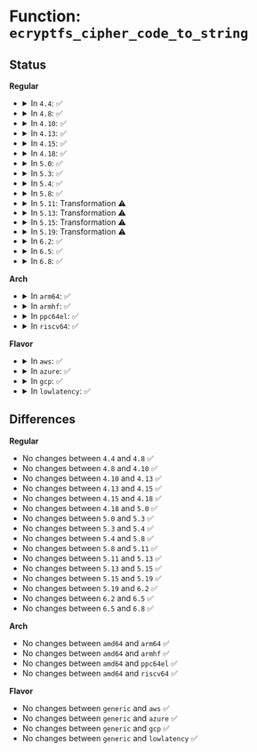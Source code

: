 # Function: <code>ecryptfs_cipher_code_to_string</code>

## Status
<b>Regular</b>
<ul>
<li>
<details>
<summary>In <code>4.4</code>: ✅</summary>

```c
int ecryptfs_cipher_code_to_string(char *str, u8 cipher_code);
```

**Collision:** Unique Global

**Inline:** No

**Transformation:** False

**Instances:**

```
In fs/ecryptfs/crypto.c (ffffffff813063f0)
Location: fs/ecryptfs/crypto.c:1019
Inline: False
Direct callers:
  - fs/ecryptfs/keystore.c:decrypt_pki_encrypted_session_key
  - fs/ecryptfs/keystore.c:ecryptfs_parse_tag_70_packet
  - fs/ecryptfs/keystore.c:ecryptfs_parse_packet_set
```
**Symbols:**

```
ffffffff813063f0-ffffffff8130646d: ecryptfs_cipher_code_to_string (STB_GLOBAL)
```
</details>
</li>
<li>
<details>
<summary>In <code>4.8</code>: ✅</summary>

```c
int ecryptfs_cipher_code_to_string(char *str, u8 cipher_code);
```

**Collision:** Unique Global

**Inline:** No

**Transformation:** False

**Instances:**

```
In fs/ecryptfs/crypto.c (ffffffff8133a6f0)
Location: fs/ecryptfs/crypto.c:1012
Inline: False
Direct callers:
  - fs/ecryptfs/keystore.c:ecryptfs_parse_packet_set
  - fs/ecryptfs/keystore.c:decrypt_pki_encrypted_session_key
  - fs/ecryptfs/keystore.c:ecryptfs_parse_tag_70_packet
```
**Symbols:**

```
ffffffff8133a6f0-ffffffff8133a770: ecryptfs_cipher_code_to_string (STB_GLOBAL)
```
</details>
</li>
<li>
<details>
<summary>In <code>4.10</code>: ✅</summary>

```c
int ecryptfs_cipher_code_to_string(char *str, u8 cipher_code);
```

**Collision:** Unique Global

**Inline:** No

**Transformation:** False

**Instances:**

```
In fs/ecryptfs/crypto.c (ffffffff81350490)
Location: fs/ecryptfs/crypto.c:1012
Inline: False
Direct callers:
  - fs/ecryptfs/keystore.c:ecryptfs_parse_packet_set
  - fs/ecryptfs/keystore.c:decrypt_pki_encrypted_session_key
  - fs/ecryptfs/keystore.c:ecryptfs_parse_tag_70_packet
```
**Symbols:**

```
ffffffff81350490-ffffffff81350510: ecryptfs_cipher_code_to_string (STB_GLOBAL)
```
</details>
</li>
<li>
<details>
<summary>In <code>4.13</code>: ✅</summary>

```c
int ecryptfs_cipher_code_to_string(char *str, u8 cipher_code);
```

**Collision:** Unique Global

**Inline:** No

**Transformation:** False

**Instances:**

```
In fs/ecryptfs/crypto.c (ffffffff81364fa0)
Location: fs/ecryptfs/crypto.c:1012
Inline: False
Direct callers:
  - fs/ecryptfs/keystore.c:ecryptfs_parse_packet_set
  - fs/ecryptfs/keystore.c:decrypt_pki_encrypted_session_key
  - fs/ecryptfs/keystore.c:ecryptfs_parse_tag_70_packet
```
**Symbols:**

```
ffffffff81364fa0-ffffffff81365015: ecryptfs_cipher_code_to_string (STB_GLOBAL)
```
</details>
</li>
<li>
<details>
<summary>In <code>4.15</code>: ✅</summary>

```c
int ecryptfs_cipher_code_to_string(char *str, u8 cipher_code);
```

**Collision:** Unique Global

**Inline:** No

**Transformation:** False

**Instances:**

```
In fs/ecryptfs/crypto.c (ffffffff81389c70)
Location: fs/ecryptfs/crypto.c:996
Inline: False
Direct callers:
  - fs/ecryptfs/keystore.c:ecryptfs_parse_packet_set
  - fs/ecryptfs/keystore.c:decrypt_pki_encrypted_session_key
  - fs/ecryptfs/keystore.c:ecryptfs_parse_tag_70_packet
```
**Symbols:**

```
ffffffff81389c70-ffffffff81389ce5: ecryptfs_cipher_code_to_string (STB_GLOBAL)
```
</details>
</li>
<li>
<details>
<summary>In <code>4.18</code>: ✅</summary>

```c
int ecryptfs_cipher_code_to_string(char *str, u8 cipher_code);
```

**Collision:** Unique Global

**Inline:** No

**Transformation:** False

**Instances:**

```
In fs/ecryptfs/crypto.c (ffffffff813b8ad0)
Location: fs/ecryptfs/crypto.c:996
Inline: False
Direct callers:
  - fs/ecryptfs/keystore.c:ecryptfs_parse_packet_set
  - fs/ecryptfs/keystore.c:decrypt_pki_encrypted_session_key
  - fs/ecryptfs/keystore.c:ecryptfs_parse_tag_70_packet
```
**Symbols:**

```
ffffffff813b8ad0-ffffffff813b8b45: ecryptfs_cipher_code_to_string (STB_GLOBAL)
```
</details>
</li>
<li>
<details>
<summary>In <code>5.0</code>: ✅</summary>

```c
int ecryptfs_cipher_code_to_string(char *str, u8 cipher_code);
```

**Collision:** Unique Global

**Inline:** No

**Transformation:** False

**Instances:**

```
In fs/ecryptfs/crypto.c (ffffffff813d2040)
Location: fs/ecryptfs/crypto.c:996
Inline: False
Direct callers:
  - fs/ecryptfs/keystore.c:ecryptfs_parse_packet_set
  - fs/ecryptfs/keystore.c:decrypt_pki_encrypted_session_key
  - fs/ecryptfs/keystore.c:ecryptfs_parse_tag_70_packet
```
**Symbols:**

```
ffffffff813d2040-ffffffff813d20b5: ecryptfs_cipher_code_to_string (STB_GLOBAL)
```
</details>
</li>
<li>
<details>
<summary>In <code>5.3</code>: ✅</summary>

```c
int ecryptfs_cipher_code_to_string(char *str, u8 cipher_code);
```

**Collision:** Unique Global

**Inline:** No

**Transformation:** False

**Instances:**

```
In fs/ecryptfs/crypto.c (ffffffff813fcab0)
Location: fs/ecryptfs/crypto.c:979
Inline: False
Direct callers:
  - fs/ecryptfs/keystore.c:ecryptfs_parse_packet_set
  - fs/ecryptfs/keystore.c:decrypt_pki_encrypted_session_key
  - fs/ecryptfs/keystore.c:ecryptfs_parse_tag_70_packet
```
**Symbols:**

```
ffffffff813fcab0-ffffffff813fcb18: ecryptfs_cipher_code_to_string (STB_GLOBAL)
```
</details>
</li>
<li>
<details>
<summary>In <code>5.4</code>: ✅</summary>

```c
int ecryptfs_cipher_code_to_string(char *str, u8 cipher_code);
```

**Collision:** Unique Global

**Inline:** No

**Transformation:** False

**Instances:**

```
In fs/ecryptfs/crypto.c (ffffffff81416990)
Location: fs/ecryptfs/crypto.c:981
Inline: False
Direct callers:
  - fs/ecryptfs/keystore.c:ecryptfs_parse_packet_set
  - fs/ecryptfs/keystore.c:decrypt_pki_encrypted_session_key
  - fs/ecryptfs/keystore.c:ecryptfs_parse_tag_70_packet
```
**Symbols:**

```
ffffffff81416990-ffffffff814169f8: ecryptfs_cipher_code_to_string (STB_GLOBAL)
```
</details>
</li>
<li>
<details>
<summary>In <code>5.8</code>: ✅</summary>

```c
int ecryptfs_cipher_code_to_string(char *str, u8 cipher_code);
```

**Collision:** Unique Global

**Inline:** No

**Transformation:** False

**Instances:**

```
In fs/ecryptfs/crypto.c (ffffffff81464f40)
Location: fs/ecryptfs/crypto.c:966
Inline: False
Direct callers:
  - fs/ecryptfs/keystore.c:parse_tag_3_packet
  - fs/ecryptfs/keystore.c:decrypt_pki_encrypted_session_key
  - fs/ecryptfs/keystore.c:ecryptfs_parse_tag_70_packet
```
**Symbols:**

```
ffffffff81464f40-ffffffff81464fa8: ecryptfs_cipher_code_to_string (STB_GLOBAL)
```
</details>
</li>
<li>
<details>
<summary>In <code>5.11</code>: Transformation ⚠️</summary>

```c
int ecryptfs_cipher_code_to_string(char *str, u8 cipher_code);
```

**Collision:** Unique Global

**Inline:** No

**Transformation:** True

**Instances:**

```
In fs/ecryptfs/crypto.c (0)
Location: fs/ecryptfs/crypto.c:966
Inline: False
Direct callers:
  - fs/ecryptfs/keystore.c:parse_tag_3_packet
  - fs/ecryptfs/keystore.c:decrypt_pki_encrypted_session_key
  - fs/ecryptfs/keystore.c:ecryptfs_parse_tag_70_packet
```
**Symbols:**

```
ffffffff81bee81a-ffffffff81bee832: ecryptfs_cipher_code_to_string.cold (STB_LOCAL)
ffffffff81480720-ffffffff8148084a: ecryptfs_cipher_code_to_string (STB_GLOBAL)
```
</details>
</li>
<li>
<details>
<summary>In <code>5.13</code>: Transformation ⚠️</summary>

```c
int ecryptfs_cipher_code_to_string(char *str, u8 cipher_code);
```

**Collision:** Unique Global

**Inline:** No

**Transformation:** True

**Instances:**

```
In fs/ecryptfs/crypto.c (0)
Location: fs/ecryptfs/crypto.c:961
Inline: False
Direct callers:
  - fs/ecryptfs/keystore.c:parse_tag_3_packet
  - fs/ecryptfs/keystore.c:decrypt_pki_encrypted_session_key
  - fs/ecryptfs/keystore.c:ecryptfs_parse_tag_70_packet
```
**Symbols:**

```
ffffffff81be084f-ffffffff81be0867: ecryptfs_cipher_code_to_string.cold (STB_LOCAL)
ffffffff81485f70-ffffffff8148609a: ecryptfs_cipher_code_to_string (STB_GLOBAL)
```
</details>
</li>
<li>
<details>
<summary>In <code>5.15</code>: Transformation ⚠️</summary>

```c
int ecryptfs_cipher_code_to_string(char *str, u8 cipher_code);
```

**Collision:** Unique Global

**Inline:** No

**Transformation:** True

**Instances:**

```
In fs/ecryptfs/crypto.c (0)
Location: fs/ecryptfs/crypto.c:961
Inline: False
Direct callers:
  - fs/ecryptfs/keystore.c:parse_tag_3_packet
  - fs/ecryptfs/keystore.c:decrypt_pki_encrypted_session_key
  - fs/ecryptfs/keystore.c:ecryptfs_parse_tag_70_packet
```
**Symbols:**

```
ffffffff81cd0fec-ffffffff81cd1004: ecryptfs_cipher_code_to_string.cold (STB_LOCAL)
ffffffff814dd6b0-ffffffff814dd82d: ecryptfs_cipher_code_to_string (STB_GLOBAL)
```
</details>
</li>
<li>
<details>
<summary>In <code>5.19</code>: Transformation ⚠️</summary>

```c
int ecryptfs_cipher_code_to_string(char *str, u8 cipher_code);
```

**Collision:** Unique Global

**Inline:** No

**Transformation:** True

**Instances:**

```
In fs/ecryptfs/crypto.c (0)
Location: fs/ecryptfs/crypto.c:961
Inline: False
Direct callers:
  - fs/ecryptfs/keystore.c:parse_tag_3_packet
  - fs/ecryptfs/keystore.c:decrypt_pki_encrypted_session_key
  - fs/ecryptfs/keystore.c:ecryptfs_parse_tag_70_packet
```
**Symbols:**

```
ffffffff81e8421f-ffffffff81e84237: ecryptfs_cipher_code_to_string.cold (STB_LOCAL)
ffffffff8156b730-ffffffff8156b8bc: ecryptfs_cipher_code_to_string (STB_GLOBAL)
```
</details>
</li>
<li>
<details>
<summary>In <code>6.2</code>: ✅</summary>

```c
int ecryptfs_cipher_code_to_string(char *str, u8 cipher_code);
```

**Collision:** Unique Global

**Inline:** No

**Transformation:** False

**Instances:**

```
In fs/ecryptfs/crypto.c (ffffffff8160f710)
Location: fs/ecryptfs/crypto.c:961
Inline: False
Direct callers:
  - fs/ecryptfs/keystore.c:parse_tag_3_packet
  - fs/ecryptfs/keystore.c:decrypt_pki_encrypted_session_key
  - fs/ecryptfs/keystore.c:ecryptfs_parse_tag_70_packet
```
**Symbols:**

```
ffffffff8160f710-ffffffff8160f8b4: ecryptfs_cipher_code_to_string (STB_GLOBAL)
```
</details>
</li>
<li>
<details>
<summary>In <code>6.5</code>: ✅</summary>

```c
int ecryptfs_cipher_code_to_string(char *str, u8 cipher_code);
```

**Collision:** Unique Global

**Inline:** No

**Transformation:** False

**Instances:**

```
In fs/ecryptfs/crypto.c (ffffffff816475a0)
Location: fs/ecryptfs/crypto.c:937
Inline: False
Direct callers:
  - fs/ecryptfs/keystore.c:parse_tag_3_packet
  - fs/ecryptfs/keystore.c:decrypt_pki_encrypted_session_key
  - fs/ecryptfs/keystore.c:ecryptfs_parse_tag_70_packet
```
**Symbols:**

```
ffffffff816475a0-ffffffff81647744: ecryptfs_cipher_code_to_string (STB_GLOBAL)
```
</details>
</li>
<li>
<details>
<summary>In <code>6.8</code>: ✅</summary>

```c
int ecryptfs_cipher_code_to_string(char *str, u8 cipher_code);
```

**Collision:** Unique Global

**Inline:** No

**Transformation:** False

**Instances:**

```
In fs/ecryptfs/crypto.c (ffffffff81680a50)
Location: fs/ecryptfs/crypto.c:937
Inline: False
Direct callers:
  - fs/ecryptfs/keystore.c:parse_tag_3_packet
  - fs/ecryptfs/keystore.c:decrypt_pki_encrypted_session_key
  - fs/ecryptfs/keystore.c:ecryptfs_parse_tag_70_packet
```
**Symbols:**

```
ffffffff81680a50-ffffffff81680bf4: ecryptfs_cipher_code_to_string (STB_GLOBAL)
```
</details>
</li>
</ul>
<b>Arch</b>
<ul>
<li>
<details>
<summary>In <code>arm64</code>: ✅</summary>

```c
int ecryptfs_cipher_code_to_string(char *str, u8 cipher_code);
```

**Collision:** Unique Global

**Inline:** No

**Transformation:** False

**Instances:**

```
In fs/ecryptfs/crypto.c (ffff8000104f8100)
Location: fs/ecryptfs/crypto.c:981
Inline: False
Direct callers:
  - fs/ecryptfs/keystore.c:ecryptfs_parse_packet_set
  - fs/ecryptfs/keystore.c:decrypt_pki_encrypted_session_key
  - fs/ecryptfs/keystore.c:ecryptfs_parse_tag_70_packet
```
**Symbols:**

```
ffff8000104f8100-ffff8000104f8194: ecryptfs_cipher_code_to_string (STB_GLOBAL)
```
</details>
</li>
<li>
<details>
<summary>In <code>armhf</code>: ✅</summary>

```c
int ecryptfs_cipher_code_to_string(char *str, u8 cipher_code);
```

**Collision:** Unique Global

**Inline:** No

**Transformation:** False

**Instances:**

```
In fs/ecryptfs/crypto.c (c06b5920)
Location: fs/ecryptfs/crypto.c:981
Inline: False
Direct callers:
  - fs/ecryptfs/keystore.c:ecryptfs_parse_packet_set
  - fs/ecryptfs/keystore.c:decrypt_pki_encrypted_session_key
  - fs/ecryptfs/keystore.c:ecryptfs_parse_tag_70_packet
```
**Symbols:**

```
c06b5920-c06b59ac: ecryptfs_cipher_code_to_string (STB_GLOBAL)
```
</details>
</li>
<li>
<details>
<summary>In <code>ppc64el</code>: ✅</summary>

```c
int ecryptfs_cipher_code_to_string(char *str, u8 cipher_code);
```

**Collision:** Unique Global

**Inline:** No

**Transformation:** False

**Instances:**

```
In fs/ecryptfs/crypto.c (c000000000639dc0)
Location: fs/ecryptfs/crypto.c:981
Inline: False
Direct callers:
  - fs/ecryptfs/keystore.c:ecryptfs_parse_packet_set
  - fs/ecryptfs/keystore.c:decrypt_pki_encrypted_session_key
  - fs/ecryptfs/keystore.c:ecryptfs_parse_tag_70_packet
```
**Symbols:**

```
c000000000639dc0-c000000000639e8c: ecryptfs_cipher_code_to_string (STB_GLOBAL)
```
</details>
</li>
<li>
<details>
<summary>In <code>riscv64</code>: ✅</summary>

```c
int ecryptfs_cipher_code_to_string(char *str, u8 cipher_code);
```

**Collision:** Unique Global

**Inline:** No

**Transformation:** False

**Instances:**

```
In fs/ecryptfs/crypto.c (ffffffe000366a04)
Location: fs/ecryptfs/crypto.c:981
Inline: False
Direct callers:
  - fs/ecryptfs/keystore.c:ecryptfs_parse_packet_set
  - fs/ecryptfs/keystore.c:decrypt_pki_encrypted_session_key
  - fs/ecryptfs/keystore.c:ecryptfs_parse_tag_70_packet
```
**Symbols:**

```
ffffffe000366a04-ffffffe000366a8e: ecryptfs_cipher_code_to_string (STB_GLOBAL)
```
</details>
</li>
</ul>
<b>Flavor</b>
<ul>
<li>
<details>
<summary>In <code>aws</code>: ✅</summary>

```c
int ecryptfs_cipher_code_to_string(char *str, u8 cipher_code);
```

**Collision:** Unique Global

**Inline:** No

**Transformation:** False

**Instances:**

```
In fs/ecryptfs/crypto.c (ffffffff8140ef70)
Location: fs/ecryptfs/crypto.c:981
Inline: False
Direct callers:
  - fs/ecryptfs/keystore.c:ecryptfs_parse_packet_set
  - fs/ecryptfs/keystore.c:decrypt_pki_encrypted_session_key
  - fs/ecryptfs/keystore.c:ecryptfs_parse_tag_70_packet
```
**Symbols:**

```
ffffffff8140ef70-ffffffff8140efd8: ecryptfs_cipher_code_to_string (STB_GLOBAL)
```
</details>
</li>
<li>
<details>
<summary>In <code>azure</code>: ✅</summary>

```c
int ecryptfs_cipher_code_to_string(char *str, u8 cipher_code);
```

**Collision:** Unique Global

**Inline:** No

**Transformation:** False

**Instances:**

```
In fs/ecryptfs/crypto.c (ffffffff813ff9f0)
Location: fs/ecryptfs/crypto.c:981
Inline: False
Direct callers:
  - fs/ecryptfs/keystore.c:ecryptfs_parse_packet_set
  - fs/ecryptfs/keystore.c:decrypt_pki_encrypted_session_key
  - fs/ecryptfs/keystore.c:ecryptfs_parse_tag_70_packet
```
**Symbols:**

```
ffffffff813ff9f0-ffffffff813ffa58: ecryptfs_cipher_code_to_string (STB_GLOBAL)
```
</details>
</li>
<li>
<details>
<summary>In <code>gcp</code>: ✅</summary>

```c
int ecryptfs_cipher_code_to_string(char *str, u8 cipher_code);
```

**Collision:** Unique Global

**Inline:** No

**Transformation:** False

**Instances:**

```
In fs/ecryptfs/crypto.c (ffffffff8140c2f0)
Location: fs/ecryptfs/crypto.c:981
Inline: False
Direct callers:
  - fs/ecryptfs/keystore.c:ecryptfs_parse_packet_set
  - fs/ecryptfs/keystore.c:decrypt_pki_encrypted_session_key
  - fs/ecryptfs/keystore.c:ecryptfs_parse_tag_70_packet
```
**Symbols:**

```
ffffffff8140c2f0-ffffffff8140c358: ecryptfs_cipher_code_to_string (STB_GLOBAL)
```
</details>
</li>
<li>
<details>
<summary>In <code>lowlatency</code>: ✅</summary>

```c
int ecryptfs_cipher_code_to_string(char *str, u8 cipher_code);
```

**Collision:** Unique Global

**Inline:** No

**Transformation:** False

**Instances:**

```
In fs/ecryptfs/crypto.c (ffffffff81421f70)
Location: fs/ecryptfs/crypto.c:981
Inline: False
Direct callers:
  - fs/ecryptfs/keystore.c:ecryptfs_parse_packet_set
  - fs/ecryptfs/keystore.c:decrypt_pki_encrypted_session_key
  - fs/ecryptfs/keystore.c:ecryptfs_parse_tag_70_packet
```
**Symbols:**

```
ffffffff81421f70-ffffffff81421fd8: ecryptfs_cipher_code_to_string (STB_GLOBAL)
```
</details>
</li>
</ul>

## Differences
<b>Regular</b>
<ul>
<li>
No changes between <code>4.4</code> and <code>4.8</code> ✅
</li>
<li>
No changes between <code>4.8</code> and <code>4.10</code> ✅
</li>
<li>
No changes between <code>4.10</code> and <code>4.13</code> ✅
</li>
<li>
No changes between <code>4.13</code> and <code>4.15</code> ✅
</li>
<li>
No changes between <code>4.15</code> and <code>4.18</code> ✅
</li>
<li>
No changes between <code>4.18</code> and <code>5.0</code> ✅
</li>
<li>
No changes between <code>5.0</code> and <code>5.3</code> ✅
</li>
<li>
No changes between <code>5.3</code> and <code>5.4</code> ✅
</li>
<li>
No changes between <code>5.4</code> and <code>5.8</code> ✅
</li>
<li>
No changes between <code>5.8</code> and <code>5.11</code> ✅
</li>
<li>
No changes between <code>5.11</code> and <code>5.13</code> ✅
</li>
<li>
No changes between <code>5.13</code> and <code>5.15</code> ✅
</li>
<li>
No changes between <code>5.15</code> and <code>5.19</code> ✅
</li>
<li>
No changes between <code>5.19</code> and <code>6.2</code> ✅
</li>
<li>
No changes between <code>6.2</code> and <code>6.5</code> ✅
</li>
<li>
No changes between <code>6.5</code> and <code>6.8</code> ✅
</li>
</ul>
<b>Arch</b>
<ul>
<li>
No changes between <code>amd64</code> and <code>arm64</code> ✅
</li>
<li>
No changes between <code>amd64</code> and <code>armhf</code> ✅
</li>
<li>
No changes between <code>amd64</code> and <code>ppc64el</code> ✅
</li>
<li>
No changes between <code>amd64</code> and <code>riscv64</code> ✅
</li>
</ul>
<b>Flavor</b>
<ul>
<li>
No changes between <code>generic</code> and <code>aws</code> ✅
</li>
<li>
No changes between <code>generic</code> and <code>azure</code> ✅
</li>
<li>
No changes between <code>generic</code> and <code>gcp</code> ✅
</li>
<li>
No changes between <code>generic</code> and <code>lowlatency</code> ✅
</li>
</ul>
